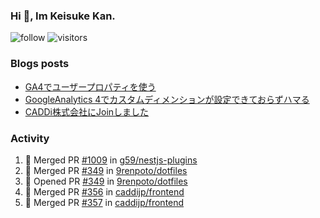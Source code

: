 ### Hi 👋, Im Keisuke Kan.

<!--
**9renpoto/9renpoto** is a ✨ _special_ ✨ repository because its `README.md` (this file) appears on your GitHub profile.

Here are some ideas to get you started:

- 🔭 I’m currently working on ...
- 🌱 I’m currently learning ...
- 👯 I’m looking to collaborate on ...
- 🤔 I’m looking for help with ...
- 💬 Ask me about ...
- 📫 How to reach me: ...
- 😄 Pronouns: ...
- ⚡ Fun fact: ...
-->

![follow](https://img.shields.io/github/followers/9renpoto?label=Follow&style=social)
![visitors](https://komarev.com/ghpvc/?username=9renpoto&label=Profile%20views&color=0e75b6&style=flat)

### Blogs posts

<!-- BLOG-POST-LIST:START -->
- [GA4でユーザープロパティを使う](https://9renpoto.dev/2021/02/21/google-analytics-4-user-properties/)
- [GoogleAnalytics 4でカスタムディメンションが設定できておらずハマる](https://9renpoto.dev/2021/02/13/google-analytics-4/)
- [CADDi株式会社にJoinしました](https://9renpoto.dev/2020/12/05/join/)
<!-- BLOG-POST-LIST:END -->

### Activity

<!--START_SECTION:activity-->
1. 🎉 Merged PR [#1009](https://github.com/g59/nestjs-plugins/pull/1009) in [g59/nestjs-plugins](https://github.com/g59/nestjs-plugins)
2. 🎉 Merged PR [#349](https://github.com/9renpoto/dotfiles/pull/349) in [9renpoto/dotfiles](https://github.com/9renpoto/dotfiles)
3. 💪 Opened PR [#349](https://github.com/9renpoto/dotfiles/pull/349) in [9renpoto/dotfiles](https://github.com/9renpoto/dotfiles)
4. 🎉 Merged PR [#356](https://github.com/caddijp/frontend/pull/356) in [caddijp/frontend](https://github.com/caddijp/frontend)
5. 🎉 Merged PR [#357](https://github.com/caddijp/frontend/pull/357) in [caddijp/frontend](https://github.com/caddijp/frontend)
<!--END_SECTION:activity-->

<!--START_SECTION:waka-->
<!--END_SECTION:waka-->